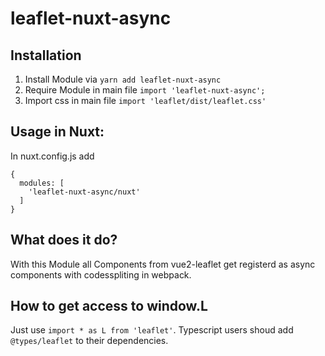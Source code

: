 # leaflet-nuxt-async

## Installation

1. Install Module via `yarn add leaflet-nuxt-async`
2. Require Module in main file `import 'leaflet-nuxt-async';`
3. Import css in main file `import 'leaflet/dist/leaflet.css'`

## Usage in Nuxt:
In nuxt.config.js add 
```
{
  modules: [
    'leaflet-nuxt-async/nuxt'
  ]
}
```

## What does it do?

With this Module all Components from vue2-leaflet get registerd as async components with codesspliting in webpack.

## How to get access to window.L

Just use `import * as L from 'leaflet'`. Typescript users shoud add `@types/leaflet` to their dependencies.
